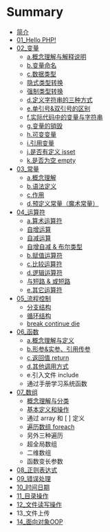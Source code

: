 # Summary

* [简介](README.md)
* [01\_Hello PHP!](chapter1.md)
* [02\_变量](02bian-liang.md)
  * [a.概念理解与解释说明](02bian-liang/agai-nian-li-jie-yu-jie-shi-shuo-ming.md)
  * [b.变量命名](02bian-liang/bbian-liang-ming-ming.md)
  * [c.数据类型](02bian-liang/cshu-ju-lei-xing.md)
  * [隐式类型转换](02bian-liang/yin-shi-lei-xing-zhuan-huan.md)
  * [强制类型转换](02bian-liang/qiang-zhi-lei-xing-zhuan-huan.md)
  * [d.定义字符串的三种方式](dding-yi-zi-fu-chuan-de-san-zhong-fang-shi.md)
  * [e.单引号&双引号的区别](02bian-liang/edan-yin-hao-3001-shuang-yin-hao-de-qu-bie.md)
  * [f.实际代码中的变量与字符串](02bian-liang/fshi-ji-dai-ma-zhong-de-bian-liang-yu-zi-fu-chuan.md)
  * [g.变量的销毁](02bian-liang/gbian-liang-de-xiao-hui.md)
  * [h.可变变量](02bian-liang/hke-bian-bian-liang.md)
  * [i.引用变量](02bian-liang/iyin-yong-bian-liang.md)
  * [j.是否有定义 isset](02bian-liang/jshi-fou-you-ding-yi-isset.md)
  * [k.是否为空 empty](02bian-liang/kshi-fou-wei-kong-empty.md)
* [03\_常量](03chang-liang.md)
  * [a.概念理解](03chang-liang/agai-nian-li-jie-yu-ding-yi.md)
  * [b.语法定义](03chang-liang/byu-fa-ding-yi.md)
  * [c.作用](03chang-liang/czuo-yong.md)
  * [d.预定义常量（魔术常量）](03chang-liang/dyu-ding-yi-chang-liang-ff08-mo-zhu-chang-liang-ff09.md)
* [04\_运算符](04yun-suan-fu.md)
  * [a.算术运算符](04yun-suan-fu/asuan-zhu-yun-suan-fu.md)
  * [自增运算](04yun-suan-fu/zi-zeng-yu-zi-jian.md)
  * [自减运算](04yun-suan-fu/zi-jian-yun-suan.md)
  * [自增自减 & 布尔类型](04yun-suan-fu/zi-zeng-zi-jian-and-bu-er-lei-xing.md)
  * [b.赋值运算符](04yun-suan-fu/bfu-zhi-yun-suan-fu.md)
  * [c.比较运算符](04yun-suan-fu/cbi-jiao-yun-suan-fu.md)
  * [d.逻辑运算符](04yun-suan-fu/dluo-ji-yun-suan-fu.md)
  * [与短路 & 或短路](04yun-suan-fu/yu-duan-lu-and-huo-duan-lu.md)
  * [e.其它运算符](04yun-suan-fu/eqi-ta-yun-suan-fu.md)
* [05\_流程控制](05liu-cheng-kong-zhi.md)
  * [分支结构](05liu-cheng-kong-zhi/dan-fen-zhi-jie-gou.md)
  * [循环结构](05liu-cheng-kong-zhi/xun-huan-jie-gou.md)
  * [break  continue  die](05liu-cheng-kong-zhi/break-continue-die.md)
* [06\_函数](06han-shu.md)
  * [a.概念理解与定义](06han-shu/agai-nian-li-jie-yu-ding-yi.md)
  * [b.形参&实参、引用传参](06han-shu/bxing-53c226-shi-can-3001-yin-yong-chuan-can.md)
  * [c.返回值 return](06han-shu/cfan-hui-zhi-return.md)
  * [d.其他调用方式](06han-shu/dqi-ta-diao-yong-fang-shi.md)
  * e.引入文件  include
  * 通过手册学习系统函数
* [07\_数组](07shu-zu.md)
  * [概念理解与分类](07shu-zu/gai-nian-li-jie.md)
  * [基本定义和操作](07shu-zu/ji-ben-ding-yi-he-cao-zuo.md)
  * 通过 array  和 \[  \] 定义
  * [遍历数组  foreach](07shu-zu/bian-li-shu-zu-foreach.md)
  * 另外三种遍历
  * 超全局数组
  * 二维数组
  * 函数变长参数
* [08\_正则表达式](08zheng-ze-biao-da-shi.md)
* [09\_错误处理](09cuo-wu-chu-li.md)
* [10\_时间日期](10shi-jian-ri-qi.md)
* [11\_目录操作](11mu-lu-cao-zuo.md)
* [12\_文件读写操作](12wen-jian-du-xie-cao-zuo.md)
* 13\_文件上传
* [14\_面向对象OOP](14mian-xiang-dui-xiang-oop.md)

